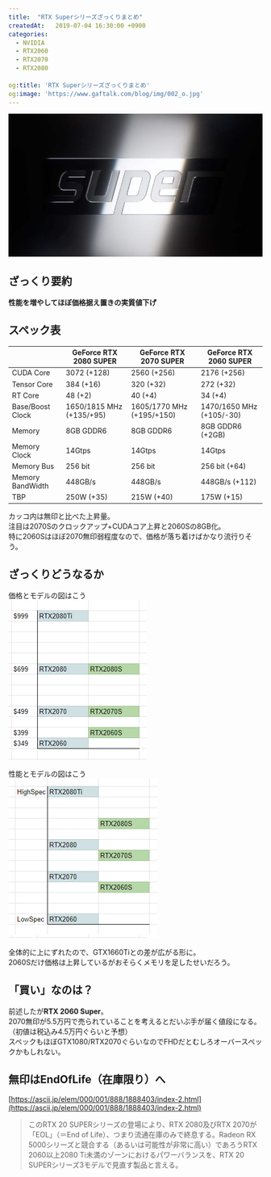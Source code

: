 ```yaml
---
title:  "RTX Superシリーズざっくりまとめ"
createdAt:   2019-07-04 16:30:00 +0900
categories: 
  - NVIDIA
  - RTX2060
  - RTX2070
  - RTX2080

og:title: 'RTX Superシリーズざっくりまとめ'
og:image: 'https://www.gaftalk.com/blog/img/002_o.jpg'
---
```


![](/blog/img/002_o.jpg)

## ざっくり要約

**性能を増やしてほぼ価格据え置きの実質値下げ**

## スペック表

|                  | GeForce RTX 2080 SUPER   | GeForce RTX 2070 SUPER    | GeForce RTX 2060 SUPER   |
|------------------|--------------------------|---------------------------|--------------------------|
| CUDA Core        | 3072 (+128)              | 2560 (+256)               | 2176 (+256)              |
| Tensor Core      | 384 (+16)                | 320 (+32)                 | 272 (+32)                |
| RT Core          | 48 (+2)                  | 40 (+4)                   | 34 (+4)                  |
| Base/Boost Clock | 1650/1815 MHz (+135/+95) | 1605/1770 MHz (+195/+150) | 1470/1650 MHz (+105/-30) |
| Memory           | 8GB GDDR6                | 8GB GDDR6                 | 8GB GDDR6 (+2GB)         |
| Memory Clock     | 14Gtps                   | 14Gtps                    | 14Gtps                   |
| Memory Bus       | 256 bit                  | 256 bit                   | 256 bit (+64)            |
| Memory BandWidth | 448GB/s                  | 448GB/s                   | 448GB/s (+112)           |
| TBP              | 250W (+35)               | 215W (+40)                | 175W (+15)               |

カッコ内は無印と比べた上昇量。  
注目は2070Sのクロックアップ+CUDAコア上昇と2060Sの8GB化。  
特に2060Sはほぼ2070無印弱程度なので、価格が落ち着けばかなり流行りそう。

## ざっくりどうなるか

価格とモデルの図はこう  
![](/blog/img/value.png)

性能とモデルの図はこう  
![](/blog/img/spec.png)

全体的に上にずれたので、GTX1660Tiとの差が広がる形に。  
2060Sだけ価格は上昇しているがおそらくメモリを足したせいだろう。

## 「買い」なのは？
前述したが**RTX 2060 Super**。  
2070無印が5.5万円で売られていることを考えるとだいぶ手が届く値段になる。（初値は税込み4.5万円ぐらいと予想）  
スペックもほぼGTX1080/RTX2070ぐらいなのでFHDだとむしろオーバースペックかもしれない。

## 無印はEndOfLife（在庫限り）へ

[https://ascii.jp/elem/000/001/888/1888403/index-2.html](https://ascii.jp/elem/000/001/888/1888403/index-2.html)
> このRTX 20 SUPERシリーズの登場により、RTX 2080及びRTX 2070が「EOL」（＝End of Life）、つまり流通在庫のみで終息する。Radeon RX 5000シリーズと競合する（あるいは可能性が非常に高い）であろうRTX 2060以上2080 Ti未満のゾーンにおけるパワーバランスを、RTX 20 SUPERシリーズ3モデルで見直す製品と言える。